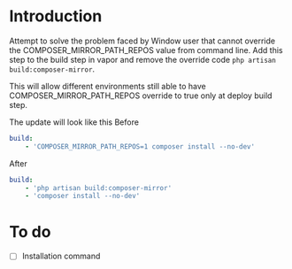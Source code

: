 # Introduction
Attempt to solve the problem faced by Window user that cannot override the COMPOSER_MIRROR_PATH_REPOS value from command line.
Add this step to the build step in vapor and remove the override code `php artisan build:composer-mirror`.

This will allow different environments still able to have COMPOSER_MIRROR_PATH_REPOS override to true only at deploy build step.

The update will look like this
Before
```yaml
build:
    - 'COMPOSER_MIRROR_PATH_REPOS=1 composer install --no-dev'
```
After
```yaml
build:
    - 'php artisan build:composer-mirror'
    - 'composer install --no-dev'
```
# To do
- [ ] Installation command

